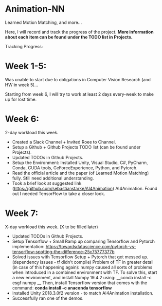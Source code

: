 # Animation-NN
Learned Motion Matching, and more...

Here, I will record and track the progress of the project.
__More information about each item can be found under the TODO list in Projects.__

Tracking Progress:

# Week 1-5: 
Was unable to start due to obligations in Computer Vision Research (and HW in week 5)...

Starting from week 6, I will try to work at least 2 days every-week to make up for lost time.
# Week 6: 
2-day workload this week. 
* Created a Slack Channel + Invited Roee to Channel.
* Setup a Github + Github Projects TODO list (can be found under Projects). 
* Updated TODOs in Github Projects.
* Setup the Environment: Installed Unity, Visual Studio, C#, PyCharm, Conda, CUDA tools, GeForceExperience, Python, and Pytorch.
* Read the official article and the paper (of Learned Motion Matching) fully. Still need additional understanding.
* Took a brief look at suggested link (https://github.com/sebastianstarke/AI4Animation) AI4Animation. Found out I needed TensorFlow to take a closer look.

# Week 7:
X-day workload this week. (X to be filled later)
* Updated TODOs in Github Projects.
* Setup Tensorflow + Small Ramp up comparing Tensorflow and Pytorch implementation: https://towardsdatascience.com/pytorch-vs-tensorflow-spotting-the-difference-25c75777377b
* Solved issues with Tensorflow Setup + Pytorch that got messed up. (dependency issues - tf didn't compile)
Problem of TF in greater detail (in case of this happening again):
numpy caused all sorts of problems when introduced in a combined environment with TF. To solve this,
start a new environment, and install Numpy 19.4.2 using:
__conda install -c esgf numpy __
Then, install Tensorflow version that comes with the command:
__conda install -c anaconda tensorflow__
* Installed Unity 2018.3.0f2 version - to match AI4Animation installation.
* Successfully ran one of the demos.


